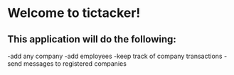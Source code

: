 # Welcome to tictacker!

## This application will do the following:
-add any company
-add employees
-keep track of company transactions
-send messages to registered companies
